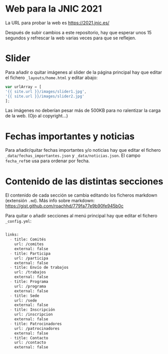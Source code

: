 # Web para la JNIC 2021

La URL para probar la web es https://2021.jnic.es/

Después de subir cambios a este repositorio, hay que esperar unos 15 segundos y refrescar la web varias veces para que se reflejen.

# Slider

Para añadir o quitar imágenes al slider de la página principal hay que editar el fichero `_layouts/home.html` y editar abajo:

```javascript
var urlArray = [
'{{ site.url }}/images/slider1.jpg',
'{{ site.url }}/images/slider2.jpg'
];
```
Las imágenes no deberían pesar más de 500KB para no ralentizar la carga de la web. (Ojo al copyright...)

# Fechas importantes y noticias

Para añadir/quitar fechas importantes y/o noticias hay que editar el fichero `_data/fechas_importantes.json` y `_data/noticias.json`. El campo `fecha_ref`se usa para ordenar por fecha.

# Contenido de las distintas secciones

El contenido de cada sección se cambia editando los ficheros markdown (extensión `.md`). Más info sobre markdown: https://gist.github.com/roachhd/779fa77e9b90fe945b0c

Para quitar o añadir secciones al menú principal hay que editar el fichero `_config.yml`:

```markdown

links:
  - title: Comités
    url: /comites
    external: false
  - title: Participa
    url: /participa
    external: false
  - title: Envío de trabajos
    url: /trabajos
    external: false
  - title: Programa
    url: /programa
    external: false
  - title: Sede
    url: /sede
    external: false
  - title: Inscripción
    url: /inscripcion
    external: false
  - title: Patrocinadores
    url: /patrocinadores
    external: false
  - title: Contacto
    url: /contacto
    external: false
```

